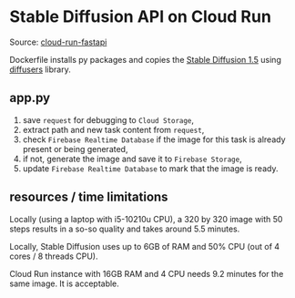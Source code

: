 # Stable Diffusion API on Cloud Run

Source: [cloud-run-fastapi](https://github.com/alexsantos/cloud-run-fastapi)

Dockerfile installs py packages and copies the [Stable Diffusion 1.5](https://huggingface.co/runwayml/stable-diffusion-v1-5) using [diffusers](https://github.com/huggingface/diffusers) library.

## app.py 

1. save `request` for debugging to `Cloud Storage`,
2. extract path and new task content from `request`,
3. check `Firebase Realtime Database` if the image for this task is already present or being generated,
4. if not, generate the image and save it to `Firebase Storage`,
5. update `Firebase Realtime Database` to mark that the image is ready.

## resources / time limitations

Locally (using a laptop with i5-10210u CPU), a 320 by 320 image with 50 steps results in a so-so quality and takes around 5.5 minutes. 

Locally, Stable Diffusion uses up to 6GB of RAM and 50% CPU (out of 4 cores / 8 threads CPU).

Cloud Run instance with 16GB RAM and 4 CPU needs 9.2 minutes for the same image. It is acceptable.
